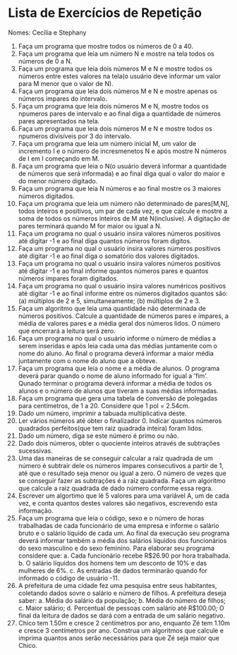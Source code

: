 # Lista de Exercícios de Repetição

Nomes: Cecília e Stephany

1. Faça um programa que mostre todos os números de 0 a 40.
2. Faça um programa que leia um número N e mostre na tela todos os números de 0 a N.
3. Faça um programa que leia dois números M e N e mostre todos os números entre estes valores na tela(o usuário deve informar um valor para M menor que o valor de N).
4. Faça um programa que leia dois números M e N e mostre apenas os números impares do intervalo. 
5. Faça um programa que leia dois números M e N, mostre todos os npumeros pares de intervalo e ao final diga a quantidade de números pares apresentados na tela.
6. Faça um programa que leia dois números M e N e mostre todos os npumeros divisíveis por 3 do intervalo.
7. Faça um programa que leia um número inicial M, um valor de incremento I e o número de incresmenetos N e após mostre N números de I em I começando em M.
8. Faça um programa que leia o N(o usuário deverá informar a quantidade de números que será informada) e ao final diga qual o valor do maior e do menor número digitado.
9. Faça um programa que leia N números e ao final mostre os 3 maiores números digitados.
10. Faça um programa que leia um número não determinado de pares[M,N], todos inteiros e positivos, um par de cada vez, e que calcule e mostre a soma de todos os números inteiros de M até N(inclusive). A digitação de pares terminará quando M for maior ou igual a N.
11. Faça um programa no qual o usuário insira valores números positivos até digitar -1 e ao final diga quantos números foram digitos.
12. Faça um programa no qual o usuário insira valores números positivos até digitar -1 e ao final diga o somatório dos valores digitados.
13. Faça um programa no qual o usuário insira valores números positivos até digitar -1 e ao final informe quantos números pares e quantos números impares foram digitados.
14. Faça um programa no qual o usuário insira valores numéricos positivos até digitar -1 e ao final informe entre os números digitados quantos são: (a) múltiplos de 2 e 5, simultaneamente; (b) múltiplos de 2 e 3.
15. Faça um algoritmo que leia uma quantidade não determinada de números positivos. Calcule a quantidade de números pares e ímpares, a média de valores pares e a média geral dos números lidos. O número que encerrará a leitura será zero. 
16. Faça um programa no qual o usuário informe o número de médias a serem inseridas e após leia cada uma das médias juntamente com o nome do aluno. Ao final o programa deverá informar a maior média juntamente com o nome do aluno que a obteve.
17. Faça um programa que leia o nome e a média de alunos. O programa deverá parar quando o nome de aluno informado for igual a 'fim'. Qunado terminar o programa deverá informar a média de todos os alunos e o número de alunos que tiveram a suas médias informadas. 
18. Faça um programa que gera uma tabela de conversão de polegadas para centímetros, de 1 a 20. Considere que 1 pol = 2.54cm.
19. Dado um número, imprimir a tabuada multiplicativa deste.
20. Ler vários números até obter o finalizador 0. Indicar quantos números quadrados perfeitos(que tem raiz quadrada inteira) foram lidos.
21. Dado um número, diga se este número é primo ou não.
22. Dado dois números, obter o quociente inteiros através de subtrações sucessivas.
23. Uma das maneiras de se conseguir calcular a raiz quadrada de um número é subtrair dele os números ímpares consecutivos a partir de 1, até que o resultado seja menor ou igual a zero. O número de vezes que se conseguir fazer as subtrações é a raiz quadrada. Faça um algoritmo que calcule a raiz quadrada de dado número conforme essa regra.
24. Escrever um algortimo que lê 5 valores para uma variável A, um de cada vez, e conta quantos destes valores são negativos, escrevendo esta informação.
25. Faça um programa que leia o código, sexo e o número de horas trabalhadas de cada funcionário de uma empresa e informe o salário bruto e o salário líquido de cada um. Ao final da execução seu programa deverá informar também a média dos salários líquidos dos funcionários do sexo masculino e do sexo feminino. Para elaborar seu programa considere que:
  a. Cada funcionário recebe R$26.90 por hora trabalhada.
  b. O salário líquidos dos homens tem um desconto de 10% e das mulheres de 6%.
  c. As entradas de dados terminarão quando for informado o código de usuário -11.
26. A prefeitura de uma cidade fez uma pesquisa entre seus habitantes, coletando dados sovre o salário e número de filhos. A prefeitura deseja saber:
  a. Média do salário da população;
  b. Média do número de filhos;
  c. Maior salário;
  d. Percentual de pessoas com salário até R$100.00;
O final da leitura de dados se dará com a entrada de um salário negativo.
27. Chico tem 1.50m e cresce 2 centímetros por ano, enquanto Zé tem 1.10m e cresce 3 centímetros por ano. Construa um algoritmos que calcule e imprima quantos anos serão necessários para que Zé seja maior que Chico. 

